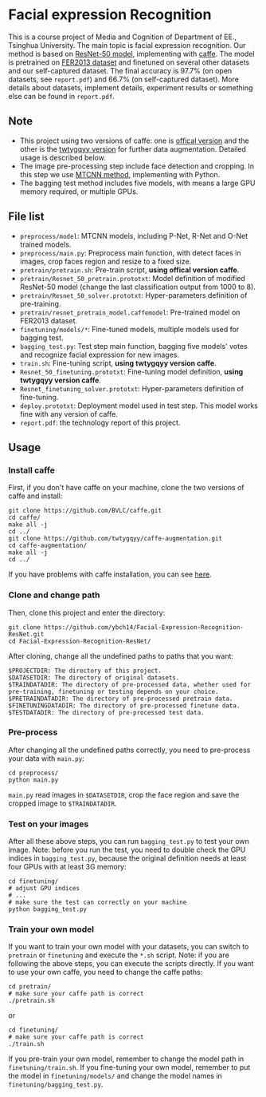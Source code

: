 # Facial expression Recognition

This is a course project of Media and Cognition of Department of EE., Tsinghua University. The main topic is facial expression recognition. Our method is based on [ResNet-50 model](https://github.com/KaimingHe/deep-residual-networks), implementing with [caffe](https://github.com/BVLC/caffe). The model is pretrained on [FER2013 dataset](https://www.kaggle.com/c/challenges-in-representation-learning-facial-expression-recognition-challenge/data) and finetuned on several other datasets and our self-captured dataset. The final accuracy is 97.7% (on open datasets, see ```report.pdf```) and 66.7% (on self-captured dataset). More details about datasets, implement details, experiment results or something else can be found in ```report.pdf```. 

## Note

- This project using two versions of caffe: one is [offical version](https://github.com/BVLC/caffe) and the other is the [twtygqyy version](https://github.com/twtygqyy/caffe-augmentation) for further data augmentation. Detailed usage is described below.
- The image pre-processing step include face detection and cropping. In this step we use [MTCNN method](https://github.com/ybch14/MTCNN_face_detection_alignment), implementing with Python.
- The bagging test method includes five models, with means a large GPU memory required, or multiple GPUs.

## File list

- ```preprocess/model```: MTCNN models, including P-Net, R-Net and O-Net trained models.
- ```preprocess/main.py```: Preprocess main function, with detect faces in images, crop faces region and resize to a fixed size.
- ```pretrain/pretrain.sh```: Pre-train script, **using offical version caffe**.
- ```pretrain/Resnet_50_pretrain.prototxt```: Model definition of modified ResNet-50 model (change the last classification output from 1000 to 8).
- ```pretrain/Resnet_50_solver.prototxt```: Hyper-parameters definition of pre-training.
- ```pretrain/resnet_pretrain_model.caffemodel```: Pre-trained model on FER2013 dataset.
- ```finetuning/models/*```: Fine-tuned models, multiple models used for bagging test.
- ```bagging_test.py```: Test step main function, bagging five models' votes and recognize facial expression for new images.
- ```train.sh```: Fine-tuning script, **using twtygqyy version caffe**.
- ```Resnet_50_finetuning.prototxt```: Fine-tuning model definition, **using twtygqyy version caffe**.
- ```Resnet_finetuning_solver.prototxt```: Hyper-parameters definition of fine-tuning.
- ```deploy.prototxt```: Deployment model used in test step. This model works fine with any version of caffe.
- ```report.pdf```: the technology report of this project.

## Usage

### Install caffe

First, if you don't have caffe on your machine, clone the two versions of caffe and install:

```
git clone https://github.com/BVLC/caffe.git
cd caffe/
make all -j
cd ../
git clone https://github.com/twtygqyy/caffe-augmentation.git
cd caffe-augmentation/
make all -j
cd ../
```

If you have problems with caffe installation, you can see [here](http://caffe.berkeleyvision.org/installation.html).

### Clone and change path

Then, clone this project and enter the directory:

```
git clone https://github.com/ybch14/Facial-Expression-Recognition-ResNet.git
cd Facial-Expression-Recognition-ResNet/
```

After cloning, change all the undefined paths to paths that you want:

```
$PROJECTDIR: The directory of this project.
$DATASETDIR: The directory of original datasets.
$TRAINDATADIR: The directory of pre-processed data, whether used for pre-training, finetuning or testing depends on your choice.
$PRETRAINDATADIR: The directory of pre-processed pretrain data.
$FINETUNINGDATADIR: The directory of pre-processed finetune data.
$TESTDATADIR: The directory of pre-processed test data.
```

### Pre-process

After changing all the undefined paths correctly, you need to pre-process your data with ```main.py```:

```
cd preprocess/
python main.py
```

```main.py``` read images in ```$DATASETDIR```, crop the face region and save the cropped image to ```$TRAINDATADIR```. 

### Test on your images

After all these above steps, you can run ```bagging_test.py``` to test your own image. Note: before you run the test, you need to double check the GPU indices in ```bagging_test.py```, because the original definition needs at least four GPUs with at least 3G memory:

```
cd finetuning/
# adjust GPU indices
# ...
# make sure the test can correctly on your machine
python bagging_test.py
```

### Train your own model 

If you want to train your own model with your datasets, you can switch to ```pretrain``` or ```finetuning``` and execute the ```*.sh``` script. Note: if you are following the above steps, you can execute the scripts directly. If you want to use your own caffe, you need to change the caffe paths:

```
cd pretrain/
# make sure your caffe path is correct
./pretrain.sh
```

or

```
cd finetuning/
# make sure your caffe path is correct
./train.sh
```

If you pre-train your own model, remember to change the model path in ```finetuning/train.sh```. If you fine-tuning your own model, remember to put the model in ```finetuning/models/``` and change the model names in ```finetuning/bagging_test.py```.
